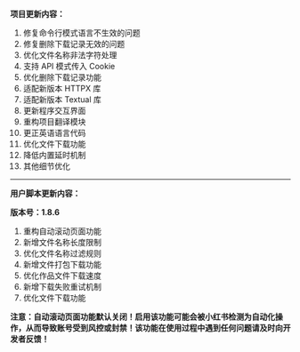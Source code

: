 **项目更新内容：**

1. 修复命令行模式语言不生效的问题
2. 修复删除下载记录无效的问题
3. 优化文件名称非法字符处理
4. 支持 API 模式传入 Cookie
5. 优化删除下载记录功能
6. 适配新版本 HTTPX 库
7. 适配新版本 Textual 库
8. 更新程序交互界面
9. 重构项目翻译模块
10. 更正英语语言代码
11. 优化文件下载功能
12. 降低内置延时机制
13. 其他细节优化

*****

**用户脚本更新内容：**

**版本号：1.8.6**

1. 重构自动滚动页面功能
2. 新增文件名称长度限制
3. 优化文件名称过滤规则
4. 新增文件打包下载功能
5. 优化作品文件下载速度
6. 新增下载失败重试机制
7. 优化文件下载功能

<p><strong>注意：自动滚动页面功能默认关闭！启用该功能可能会被小红书检测为自动化操作，从而导致账号受到风控或封禁！该功能在使用过程中遇到任何问题请及时向开发者反馈！</strong></p>

